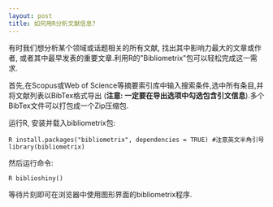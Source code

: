 ```yaml
---
layout: post
title: 如何用R分析文献信息?
---
```


<!--more-->
 
 
有时我们想分析某个领域或话题相关的所有文献, 找出其中影响力最大的文章或作者, 或者其中最早发表的重要文章.利用R的"Bibliometrix"包可以轻松完成这一需求.

首先,在Scopus或Web of Science等摘要索引库中输入搜索条件,选中所有条目,并将文献列表以BibTex格式导出 (**注意: 一定要在导出选项中勾选包含引文信息**).多个BibTex文件可以打包成一个Zip压缩包.

运行R, 安装并载入bibliometrix包:

``R
install.packages("bibliometrix", dependencies = TRUE) #注意英文半角引号
library(bibliometrix)
``

然后运行命令:

``R
biblioshiny()
``

等待片刻即可在浏览器中使用图形界面的bibliometrix程序.

